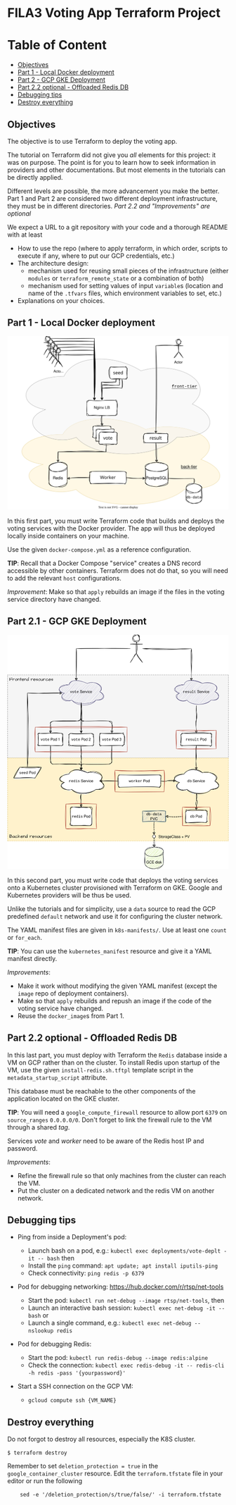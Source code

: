 FILA3 Voting App Terraform Project
===================================

# Table of Content

  * [Objectives](#objectives)
  * [Part 1 - Local Docker deployment](#part-1---local-docker-deployment)
  * [Part 2 - GCP GKE Deployment](#part-2---gcp-gke-deployment)
  * [Part 2.2 optional - Offloaded Redis DB](#part-2.2-optional---offloaded-redis-db)
  * [Debugging tips](#debugging-tips)
  * [Destroy everything](#destroy-everything)

## Objectives

The objective is to use Terraform to deploy the voting app.

The tutorial on Terraform did not give you _all_ elements for this project: it was on purpose.
The point is for you to learn how to seek information in providers and other documentations.
But most elements in the tutorials can be directly applied.

Different levels are possible, the more advancement you make the better.
Part 1 and Part 2 are considered two different deployment infrastructure, they must be in different directories.
*Part 2.2 and "Improvements" are optional*

We expect a URL to a git repository with your code and a thorough README with at least

* How to use the repo (where to apply terraform, in which order, scripts to execute if any, where to put our GCP credentials, etc.)
* The architecture design:
  * mechanism used for reusing small pieces of the infrastructure (either `modules` or `terraform_remote_state` or a combination of both)
  * mechanism used for setting values of input `variable`s (location and name of the `.tfvars` files, which environment variables to set, etc.)
* Explanations on your choices.


## Part 1 - Local Docker deployment

![voting-app-docker](figures/login-nuage-voting.drawio.svg)

In this first part, you must write Terraform code that builds and deploys the voting services with the Docker provider.
The app will thus be deployed locally inside containers on your machine.

Use the given `docker-compose.yml` as a reference configuration.

**TIP**: Recall that a Docker Compose "service" creates a DNS record accessible by other containers.
Terraform does not do that, so you will need to add the relevant `host` configurations.

*Improvement*: Make so that `apply` rebuilds an image if the files in the voting service directory have changed.


## Part 2.1 - GCP GKE Deployment

![voting-app-k8s](figures/login-nuage-voting-k8s.drawio.svg)

In this second part, you must write code that deploys the voting services onto a Kubernetes cluster provisioned with Terraform on GKE.
Google and Kubernetes providers will be thus be used.

Unlike the tutorials and for simplicity, use a `data` source to read the GCP predefined `default` network and use it for configuring the cluster network.

The YAML manifest files are given in `k8s-manifests/`. Use at least one `count` or `for_each`.

**TIP**: You can use the `kubernetes_manifest` resource and give it a YAML manifest directly.

*Improvements*:

  * Make it work without modifying the given YAML manifest (except the `image` repo of deployment containers).
  * Make so that `apply` rebuilds and repush an image if the code of the voting service have changed.
  * Reuse the `docker_image`s from Part 1.


## Part 2.2 optional - Offloaded Redis DB

In this last part, you must deploy with Terraform the `Redis` database inside a VM on GCP rather than on the cluster.
To install Redis upon startup of the VM, use the given `install-redis.sh.tftpl` template script in the `metadata_startup_script` attribute.

This database must be reachable to the other components of the application located on the GKE cluster.

**TIP**: You will need a `google_compute_firewall` resource to allow port `6379` on `source_ranges` `0.0.0.0/0`.
Don't forget to link the firewall rule to the VM through a shared *tag*.

Services *vote* and *worker* need to be aware of the Redis host IP and password.

*Improvements*:

  * Refine the firewall rule so that only machines from the cluster can reach the VM.
  * Put the cluster on a dedicated network and the redis VM on another network.


## Debugging tips

* Ping from inside a Deployment's pod:
  * Launch bash on a pod, e.g.: `kubectl exec deployments/vote-deplt -it -- bash` then
  * Install the `ping` command: `apt update; apt install iputils-ping`
  * Check connectivity: `ping redis -p 6379`

* Pod for debugging networking: https://hub.docker.com/r/rtsp/net-tools
  * Start the pod: `kubectl run net-debug --image rtsp/net-tools`, then
  * Launch an interactive bash session: `kubectl exec net-debug -it -- bash` or
  * Launch a single command, e.g.: `kubectl exec net-debug -- nslookup redis`

* Pod for debugging Redis:
  * Start the pod: `kubectl run redis-debug --image redis:alpine`
  * Check the connection: `kubectl exec redis-debug -it -- redis-cli -h redis -pass '{yourpassword}'`

* Start a SSH connection on the GCP VM:
  * `gcloud compute ssh {VM_NAME}`


## Destroy everything

Do not forgot to destroy all resources, especially the K8S cluster.
```
$ terraform destroy
```

Remember to set `deletion_protection = true` in the `google_container_cluster` resource. Edit the `terraform.tfstate` file in your editor or run the following
```
    sed -e '/deletion_protection/s/true/false/' -i terraform.tfstate
```

